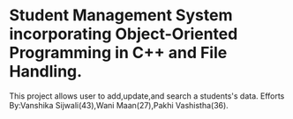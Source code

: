 # Student Management System incorporating Object-Oriented Programming in C++ and File Handling. 
This project allows user to add,update,and search a students's data.
Efforts By:Vanshika Sijwali(43),Wani Maan(27),Pakhi Vashistha(36). 
